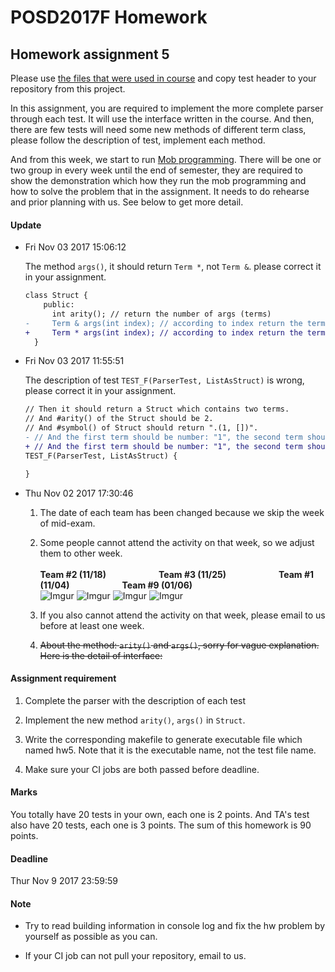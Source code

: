 # POSD2017F Homework

## Homework assignment 5

Please use [the files that were used in course](https://github.com/yccheng66/posd2017f) and copy test header to your repository from this project.

In this assignment, you are required to implement the more complete parser through each test. It will use the interface written in the course. And then, there are few tests will need some new methods of different term class, please follow the description of test, implement each method.

And from this week, we start to run [Mob programming](https://www.google.com.tw/search?q=mob+programming). There will be one or two group in every week until the end of semester, they are required to show the demonstration which how they run the mob programming and how to solve the problem that in the assignment. It needs to do rehearse and prior planning with us. See below to get more detail.


#### Update

  * Fri Nov 03 2017 15:06:12

    The method `args()`, it should return `Term *`, not `Term &`. please correct it in your assignment.

    ```diff
    class Struct {
        public:
          int arity(); // return the number of args (terms)
    -     Term & args(int index); // according to index return the term
    +     Term * args(int index); // according to index return the term
      }
    ```

  * Fri Nov 03 2017 11:55:51
  
    The description of test `TEST_F(ParserTest, ListAsStruct)` is wrong, please correct it in your assignment.

    ```diff
    // Then it should return a Struct which contains two terms.
    // And #arity() of the Struct should be 2.
    // And #symbol() of Struct should return ".(1, [])".
    - // And the first term should be number: "1", the second term should be another Strcut: "[]".
    + // And the first term should be number: "1", the second term should be another List: "[]".
    TEST_F(ParserTest, ListAsStruct) {

    }
    ```
  
  * Thu Nov 02 2017 17:30:46
  
    1. The date of each team has been changed because we skip the week of mid-exam.
    
    2. Some people cannot attend the activity on that week, so we adjust them to other week.
        \
        \
          **Team #2 (11/18)&emsp;&emsp;&emsp;&emsp;&emsp;&emsp;Team #3 (11/25)&emsp;&emsp;&emsp;&emsp;&emsp;&emsp;Team #1 (11/04)&emsp;&emsp;&emsp;&emsp;&emsp;&emsp;Team #9 (01/06)**
        \
        ![Imgur](https://i.imgur.com/nkO111j.png) ![Imgur](https://i.imgur.com/mLcnZIb.png) ![Imgur](https://i.imgur.com/ipW1Gvm.png) ![Imgur](https://i.imgur.com/vgN8huc.png)
        
    3. If you also cannot attend the activity on that week, please email to us before at least one week.
    
    4. ~~About the method: `arity()` and `args()`, sorry for vague explanation. Here is the detail of interface:~~
    
    
#### Assignment requirement

  1. Complete the parser with the description of each test

  2. Implement the new method `arity()`, `args()` in `Struct`.
  
  3. Write the corresponding makefile to generate executable file which named hw5. Note that it is the executable name, not the test file name.
  
  4. Make sure your CI jobs are both passed before deadline.

#### Marks

  You totally have 20 tests in your own, each one is 2 points.
  And TA's test also have 20 tests, each one is 3 points.
  The sum of this homework is 90 points.

#### Deadline

  Thur Nov 9 2017 23:59:59

#### Note

  * Try to read building information in console log and fix the hw problem by yourself as possible as you can.
  
  * If your CI job can not pull your repository, email to us.